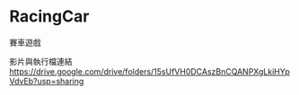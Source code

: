 # RacingCar
 賽車遊戲
 
 影片與執行檔連結
 https://drive.google.com/drive/folders/15sUfVH0DCAszBnCQANPXgLkiHYpVdvEb?usp=sharing